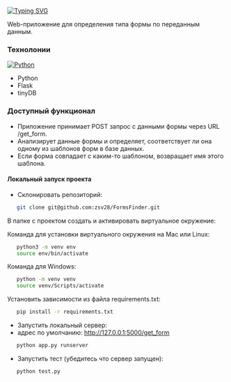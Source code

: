 [![Typing SVG](https://readme-typing-svg.demolab.com?font=Fira+Code&pause=1000&color=78DFF7&random=false&width=435&lines=FormsFinder+-+%D0%BF%D0%BE%D0%B8%D1%81%D0%BA+%D0%B7%D0%B0%D0%BF%D0%BE%D0%BB%D0%BD%D0%B5%D0%BD%D0%BD%D1%8B%D1%85+%D1%84%D0%BE%D1%80%D0%BC)](https://git.io/typing-svg)

Web-приложение для определения типа формы по переданным данным.

### Технолонии
[![Python](https://img.shields.io/badge/-Python-464646?style=flat-square&logo=Python)](https://www.python.org/)


- Python
- Flask
- tinyDB


### Доступный функционал

- Приложение принимает POST запрос с данными формы через URL /get_form.
- Анализирует данные формы и определяет, соответствует ли она одному из шаблонов форм в базе данных.
- Если форма совпадает с каким-то шаблоном, возвращает имя этого шаблона.


#### Локальный запуск проекта

- Склонировать репозиторий:

```bash
   git clone git@github.com:zsv28/FormsFinder.git
```


В папке с проектом создать и активировать виртуальное окружение:

Команда для установки виртуального окружения на Mac или Linux:

```bash
   python3 -m venv env
   source env/bin/activate
```

Команда для Windows:

```bash
   python -m venv venv
   source venv/Scripts/activate
```

Установить зависимости из файла requirements.txt:

```bash
   pip install -r requirements.txt
```

- Запустить локальный сервер:
- адрес по умолчанию: http://127.0.0.1:5000/get_form

```bash
   python app.py runserver
```

- Запустить тест (убедитесь что сервер запущен):

```bash
   python test.py
```